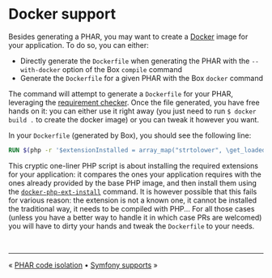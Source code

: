 # Docker support

Besides generating a PHAR, you may want to create a [Docker][docker] image for your application. To do so, you can
either:

- Directly generate the `Dockerfile` when generating the PHAR with the `--with-docker` option of the Box `compile` 
  command
- Generate the `Dockerfile` for a given PHAR with the Box `docker` command

The command will attempt to generate a `Dockerfile` for your PHAR, leveraging the 
[requirement checker][requirement-checker]. Once the file generated, you have free hands on it: you can either use it 
right away (you just need to run `$ docker build .` to create the docker image) or you can tweak it however you want.

In your `Dockerfile` (generated by Box), you should see the following line:

```Dockerfile
RUN $(php -r '$extensionInstalled = array_map("strtolower", \get_loaded_extensions(false));$requiredExtensions = ["zlib", "phar", "openssl", "pcre", "tokenizer"];$extensionsToInstall = array_diff($requiredExtensions, $extensionInstalled);if ([] !== $extensionsToInstall) {echo \sprintf("docker-php-ext-install %s", implode(" ", $extensionsToInstall));}echo "echo \"No extensions\"";')
``` 

This cryptic one-liner PHP script is about installing the required extensions for your application: it compares the ones
your application requires with the ones already provided by the base PHP image, and then install them using the
[`docker-php-ext-install`][docker-php-ext-install] command. It is however possible that this fails for various reason:
the extension is not a known one, it cannot be installed the traditional way, it needs to be compiled with PHP... For
all those cases (unless you have a better way to handle it in which case PRs are welcomed) you will have to dirty your
hands and tweak the `Dockerfile` to your needs.

<br />
<hr />

« [PHAR code isolation](code-isolation.md#phar-code-isolation) • [Symfony supports](symfony.md#symfony-support) »


[docker]: https://www.docker.com/
[docker-php-ext-install]: https://docs.docker.com/samples/library/php/
[requirement-checker]: requirement-checker.md#requirements-checker
